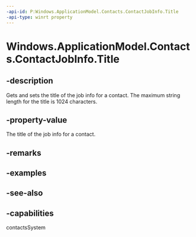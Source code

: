 ```yaml
---
-api-id: P:Windows.ApplicationModel.Contacts.ContactJobInfo.Title
-api-type: winrt property
---
```


<!-- Property syntax
public string Title { get;  set; }
-->

# Windows.ApplicationModel.Contacts.ContactJobInfo.Title

## -description
Gets and sets the title of the job info for a contact. The maximum string length for the title is 1024 characters.

## -property-value
The title of the job info for a contact.

## -remarks

## -examples

## -see-also

## -capabilities
contactsSystem
